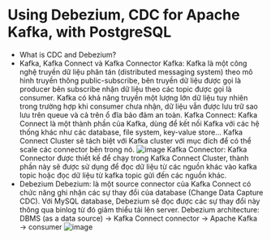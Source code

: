 # Using Debezium, CDC for Apache Kafka, with PostgreSQL
- What is CDC and Debezium?
- Kafka, Kafka Connect và Kafka Connector
Kafka: Kafka là một công nghệ truyền dữ liệu phân tán (distributed messaging system) theo mô hình truyền thông public-subscribe, bên truyền dữ liệu được gọi là producer bên subscribe nhận dữ liệu theo các topic được gọi là consumer. Kafka có khả năng truyền một lượng lớn dữ liệu tuy nhiên trong trường hợp khi consumer chưa nhận, dữ liệu vẫn được lưu trữ sao lưu trên queue và cả trên ổ đĩa bảo đảm an toàn.
Kafka Connect: Kafka Connect là một thành phần của Kafka, dùng để kết nối Kafka với các hệ thống khác như các database, file system, key-value store... Kafka Connect Cluster sẽ tách biệt với Kafka cluster với mục đích để có thể scale các connector bên trong nó.
![image](https://github.com/nguyenthanhhungDE/Kafka-Spark-on-Docker/assets/134383281/824f0308-454b-4cf7-91f3-d71242ebd654)
Kafka Connector: Kafka Connector được thiết kế để chạy trong Kafka Connect Cluster, thành phần này sẽ được sử dụng để đọc dữ liệu từ các nguồn khác vào kafka topic hoặc đọc dữ liệu từ kafka topic gửi đến các nguồn khác.
- Debezium
Debezium: là một source connector của Kafka Connect có chức năng ghi nhận các sự thay đổi của database (Change Data Capture CDC). Với MySQL database, Debezium sẽ đọc được các sự thay đổi này thông qua binlog từ đó giảm thiểu tải lên server.
Debezium architecture:
DBMS (as a data source) → Kafka Connect connector → Apache Kafka → consumer
![image](https://github.com/nguyenthanhhungDE/Kafka-Spark-on-Docker/assets/134383281/830b1014-7f97-45fc-aa81-2a2c4bc3ef7e)

